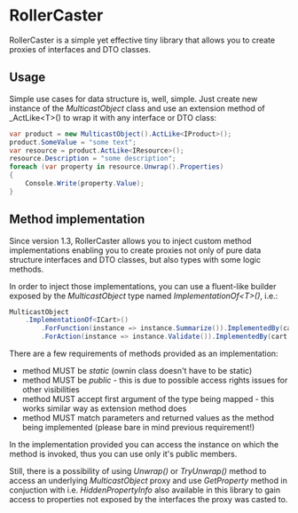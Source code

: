 # RollerCaster

RollerCaster is a simple yet effective tiny library that allows you to create proxies of interfaces and DTO classes.

## Usage

Simple use cases for data structure is, well, simple. Just create new instance of the _MulticastObject_ class and 
use an extension method of _ActLike&lt;T&gt;() to wrap it with any interface or DTO class:

```csharp
var product = new MulticastObject().ActLike<IProduct>();
product.SomeValue = "some text";
var resource = product.ActLike<IResource>();
resource.Description = "some description";
foreach (var property in resource.Unwrap().Properties)
{
    Console.Write(property.Value);
}
```

## Method implementation

Since version 1.3, RollerCaster allows you to inject custom method implementations enabling you to create proxies 
not only of pure data structure interfaces and DTO classes, but also types with some logic methods.

In order to inject those implementations, you can use a fluent-like builder exposed by the _MulticastObject_ type 
named _ImplementationOf&lt;T&gt;()_, i.e.:

```csharp
MulticastObject
    .ImplementationOf<ICart>()
        .ForFunction(instance => instance.Summarize()).ImplementedBy(cart => Implementations.Summarize(cart))
        .ForAction(instance => instance.Validate()).ImplementedBy(cart => Implementations.Validate(cart));
```

There are a few requirements of methods provided as an implementation:
- method MUST be _static_ (ownin class doesn't have to be static)
- method MUST be _public_ - this is due to possible access rights issues for other visibilities
- method MUST accept first argument of the type being mapped - this works similar way as extension method does
- method MUST match parameters and returned values as the method being implemented (please bare in mind previous requirement!)

In the implementation provided you can access the instance on which the method is invoked, thus you can use only it's public members.

Still, there is a possibility of using _Unwrap()_ or _TryUnwrap()_ method to access an underlying _MulticastObject_ 
proxy and use _GetProperty_ method in conjuction with i.e. _HiddenPropertyInfo_ also available in this library to 
gain access to properties not exposed by the interfaces the proxy was casted to.